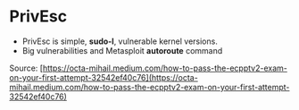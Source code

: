 # PrivEsc

* PrivEsc is simple, **sudo-l**, vulnerable kernel versions.
* Big vulnerabilities and Metasploit **autoroute** command

Source: [https://octa-mihail.medium.com/how-to-pass-the-ecpptv2-exam-on-your-first-attempt-32542ef40c76](https://octa-mihail.medium.com/how-to-pass-the-ecpptv2-exam-on-your-first-attempt-32542ef40c76)
